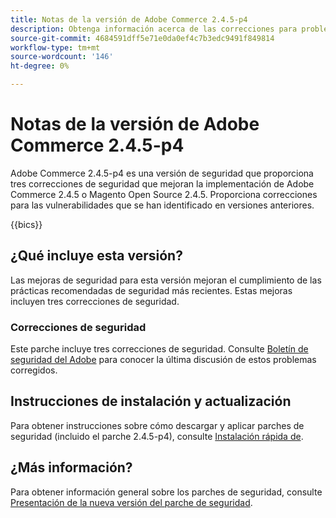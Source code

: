 ```yaml
---
title: Notas de la versión de Adobe Commerce 2.4.5-p4
description: Obtenga información acerca de las correcciones para problemas de seguridad en la versión 2.4.5-p4 de Adobe Commerce.
source-git-commit: 4684591dff5e71e0da0ef4c7b3edc9491f849814
workflow-type: tm+mt
source-wordcount: '146'
ht-degree: 0%

---
```



# Notas de la versión de Adobe Commerce 2.4.5-p4

Adobe Commerce 2.4.5-p4 es una versión de seguridad que proporciona tres correcciones de seguridad que mejoran la implementación de Adobe Commerce 2.4.5 o Magento Open Source 2.4.5. Proporciona correcciones para las vulnerabilidades que se han identificado en versiones anteriores.

{{bics}}

## ¿Qué incluye esta versión?

Las mejoras de seguridad para esta versión mejoran el cumplimiento de las prácticas recomendadas de seguridad más recientes. Estas mejoras incluyen tres correcciones de seguridad.

### Correcciones de seguridad

Este parche incluye tres correcciones de seguridad. Consulte [Boletín de seguridad del Adobe](https://helpx.adobe.com/security/products/magento/apsb23-42.html) para conocer la última discusión de estos problemas corregidos.


## Instrucciones de instalación y actualización

Para obtener instrucciones sobre cómo descargar y aplicar parches de seguridad (incluido el parche 2.4.5-p4), consulte [Instalación rápida de](../../../installation/composer.md).

## ¿Más información?

Para obtener información general sobre los parches de seguridad, consulte [Presentación de la nueva versión del parche de seguridad](https://community.magento.com/t5/Magento-DevBlog/Introducing-the-New-Security-Patch-Release/ba-p/141287).
